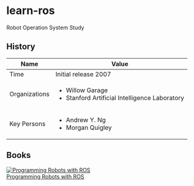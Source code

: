 # learn-ros
Robot Operation System Study

## History

| Name | Value |
| --- | --- |
| Time | Initial release	2007 |
| Organizations | <ul><li>Willow Garage <li>Stanford Artificial Intelligence Laboratory</ul> |
| Key Persons | <ul><li>Andrew Y. Ng <li>Morgan Quigley</ul> |

## Books

[![Programming Robots with ROS](https://images-na.ssl-images-amazon.com/images/I/51GXUz7PjEL._SX379_BO1,204,203,200_.jpg)](https://amzn.to/2RgqFJ2)  
[Programming Robots with ROS](https://amzn.to/2RgqFJ2)
